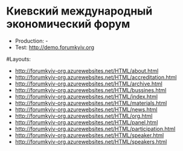 # Киевский международный экономический форум #
* Production: -
* Test: http://demo.forumkyiv.org

#Layouts:

* http://forumkyiv-org.azurewebsites.net/HTML/about.html
* http://forumkyiv-org.azurewebsites.net/HTML/accreditation.html
* http://forumkyiv-org.azurewebsites.net/HTML/archive.html
* http://forumkyiv-org.azurewebsites.net/HTML/bussines.html
* http://forumkyiv-org.azurewebsites.net/HTML/index.html
* http://forumkyiv-org.azurewebsites.net/HTML/materials.html
* http://forumkyiv-org.azurewebsites.net/HTML/news.html
* http://forumkyiv-org.azurewebsites.net/HTML/org.html
* http://forumkyiv-org.azurewebsites.net/HTML/panel.html
* http://forumkyiv-org.azurewebsites.net/HTML/participation.html
* http://forumkyiv-org.azurewebsites.net/HTML/speaker.html
* http://forumkyiv-org.azurewebsites.net/HTML/speakers.html